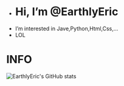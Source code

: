 - # Hi, I’m @EarthlyEric
-  I’m interested in Jave,Python,Html,Css,...
-  LOL
# INFO
![EarthlyEric's GitHub stats](https://github-readme-stats.vercel.app/api?username=EarthlyEric&show_icons=true&theme=radical)


